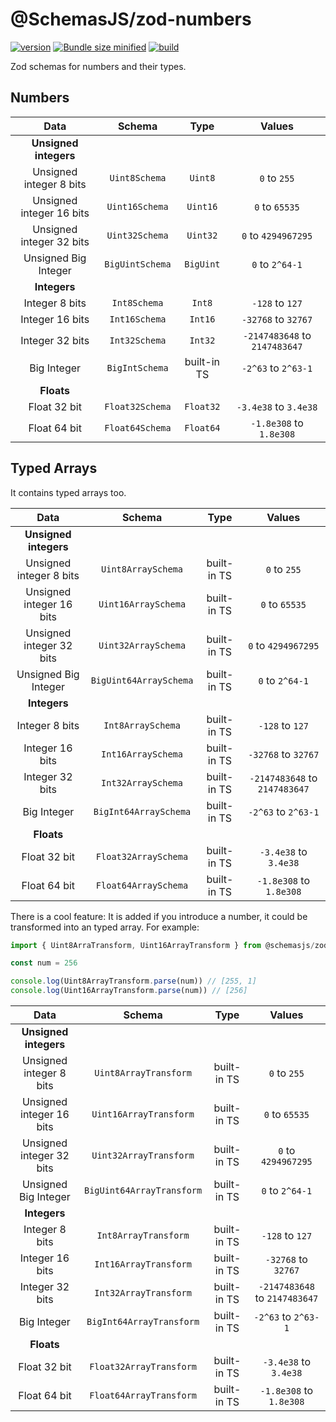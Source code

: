 # @SchemasJS/zod-numbers

[![version](https://img.shields.io/npm/v/%40schemasjs%2Fzod-numbers)](https://img.shields.io/npm/v/%40schemasjs%2Fzod-numbers) [![Bundle size minified](https://img.shields.io/bundlephobia/min/%40schemasjs/zod-numbers/latest)](https://bundlephobia.com/package/@schemasjs/zod-numbers) [![build](https://github.com/crisconru/schemasjs/actions/workflows/zod-numbers.yml/badge.svg)](https://github.com/crisconru/schemasjs/actions/workflows/zod-numbers.yml)

Zod schemas for numbers and their types.

## Numbers

| Data                     | Schema          | Type        | Values                        |
|:------------------------:|:---------------:|:-----------:| :---------------------------: |
| **Unsigned integers**    |                 |             |                               |
| Unsigned integer 8 bits  | `Uint8Schema`   | `Uint8`     | `0` to `255`                  |
| Unsigned integer 16 bits | `Uint16Schema`  | `Uint16`    | `0` to `65535`                |
| Unsigned integer 32 bits | `Uint32Schema`  | `Uint32`    | `0` to `4294967295`           |
| Unsigned Big Integer     | `BigUintSchema` | `BigUint`   | `0` to `2^64-1`               |
| **Integers**             |                 |             |                               |
| Integer 8 bits           | `Int8Schema`    | `Int8`      | `-128` to `127`               |
| Integer 16 bits          | `Int16Schema`   | `Int16`     | `-32768` to `32767`           |
| Integer 32 bits          | `Int32Schema`   | `Int32`     | `-2147483648` to `2147483647` |
| Big Integer              | `BigIntSchema`  | built-in TS | `-2^63` to `2^63-1`           |
| **Floats**               |                 |             |                               |
| Float 32 bit             | `Float32Schema` | `Float32`   | `-3.4e38` to `3.4e38`         |
| Float 64 bit             | `Float64Schema` | `Float64`   | `-1.8e308` to `1.8e308`       |

## Typed Arrays

It contains typed arrays too.

| Data                     | Schema                 | Type        | Values                        |
|:------------------------:|:----------------------:|:-----------:| :---------------------------: |
| **Unsigned integers**    |                        |             |                               |
| Unsigned integer 8 bits  | `Uint8ArraySchema`     | built-in TS | `0` to `255`                  |
| Unsigned integer 16 bits | `Uint16ArraySchema`    | built-in TS | `0` to `65535`                |
| Unsigned integer 32 bits | `Uint32ArraySchema`    | built-in TS | `0` to `4294967295`           |
| Unsigned Big Integer     | `BigUint64ArraySchema` | built-in TS | `0` to `2^64-1`               |
| **Integers**             |                        |             |                               |
| Integer 8 bits           | `Int8ArraySchema`      | built-in TS | `-128` to `127`               |
| Integer 16 bits          | `Int16ArraySchema`     | built-in TS | `-32768` to `32767`           |
| Integer 32 bits          | `Int32ArraySchema`     | built-in TS | `-2147483648` to `2147483647` |
| Big Integer              | `BigInt64ArraySchema`  | built-in TS | `-2^63` to `2^63-1`           |
| **Floats**               |                        |             |                               |
| Float 32 bit             | `Float32ArraySchema`   | built-in TS | `-3.4e38` to `3.4e38`         |
| Float 64 bit             | `Float64ArraySchema`   | built-in TS | `-1.8e308` to `1.8e308`       |

There is a cool feature: It is added if you introduce a number, it could be transformed into an typed array. For example:

```typescript
import { Uint8ArraTransform, Uint16ArrayTransform } from @schemasjs/zod-numbers

const num = 256

console.log(Uint8ArrayTransform.parse(num)) // [255, 1]
console.log(Uint16ArrayTransform.parse(num)) // [256]
```

| Data                     | Schema                    | Type        | Values                        |
|:------------------------:|:-------------------------:|:-----------:| :---------------------------: |
| **Unsigned integers**    |                           |             |                               |
| Unsigned integer 8 bits  | `Uint8ArrayTransform`     | built-in TS | `0` to `255`                  |
| Unsigned integer 16 bits | `Uint16ArrayTransform`    | built-in TS | `0` to `65535`                |
| Unsigned integer 32 bits | `Uint32ArrayTransform`    | built-in TS | `0` to `4294967295`           |
| Unsigned Big Integer     | `BigUint64ArrayTransform` | built-in TS | `0` to `2^64-1`               |
| **Integers**             |                           |             |                               |
| Integer 8 bits           | `Int8ArrayTransform`      | built-in TS | `-128` to `127`               |
| Integer 16 bits          | `Int16ArrayTransform`     | built-in TS | `-32768` to `32767`           |
| Integer 32 bits          | `Int32ArrayTransform`     | built-in TS | `-2147483648` to `2147483647` |
| Big Integer              | `BigInt64ArrayTransform`  | built-in TS | `-2^63` to `2^63-1`           |
| **Floats**               |                           |             |                               |
| Float 32 bit             | `Float32ArrayTransform`   | built-in TS | `-3.4e38` to `3.4e38`         |
| Float 64 bit             | `Float64ArrayTransform`   | built-in TS | `-1.8e308` to `1.8e308`       |
